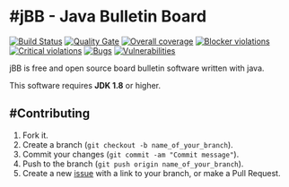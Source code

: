 #jBB - Java Bulletin Board
=================================
[![Build Status](http://vps289371.ovh.net:8000/buildStatus/icon?job=jBB-build-feature_hazelcast-local_0.9.0_20170610)](http://vps289371.ovh.net:8000/job/jBB-build-feature_hazelcast-local_0.9.0_20170610/) 
[![Quality Gate](http://vps289371.ovh.net:9000/api/badges/gate?key=org.jbb:jbb-parent:0.9.0-hazelcast-local-SNAPSHOT)](http://vps289371.ovh.net:9000/dashboard?id=org.jbb%3Ajbb-parent%3A0.9.0-hazelcast-local-SNAPSHOT)
[![Overall coverage](http://vps289371.ovh.net:9000/api/badges/measure?key=org.jbb:jbb-parent:0.9.0-hazelcast-local-SNAPSHOT&metric=coverage&blinking=true)](http://vps289371.ovh.net:9000/dashboard?id=org.jbb%3Ajbb-parent%3A0.9.0-hazelcast-local-SNAPSHOT) 
[![Blocker violations](http://vps289371.ovh.net:9000/api/badges/measure?key=org.jbb:jbb-parent:0.9.0-hazelcast-local-SNAPSHOT&metric=blocker_violations&blinking=true)](http://vps289371.ovh.net:9000/dashboard?id=org.jbb%3Ajbb-parent%3A0.9.0-hazelcast-local-SNAPSHOT) 
[![Critical violations](http://vps289371.ovh.net:9000/api/badges/measure?key=org.jbb:jbb-parent:0.9.0-hazelcast-local-SNAPSHOT&metric=critical_violations&blinking=true)](http://vps289371.ovh.net:9000/dashboard?id=org.jbb%3Ajbb-parent%3A0.9.0-hazelcast-local-SNAPSHOT) 
[![Bugs](http://vps289371.ovh.net:9000/api/badges/measure?key=org.jbb:jbb-parent:0.9.0-hazelcast-local-SNAPSHOT&metric=bugs&blinking=true)](http://vps289371.ovh.net:9000/dashboard?id=org.jbb%3Ajbb-parent%3A0.9.0-hazelcast-local-SNAPSHOT) 
[![Vulnerabilities](http://vps289371.ovh.net:9000/api/badges/measure?key=org.jbb:jbb-parent:0.9.0-hazelcast-local-SNAPSHOT&metric=vulnerabilities&blinking=true)](http://vps289371.ovh.net:9000/dashboard?id=org.jbb%3Ajbb-parent%3A0.9.0-hazelcast-local-SNAPSHOT)


jBB is free and open source board bulletin software written with java.


This software requires **JDK 1.8** or higher.

#Contributing
------------

1. Fork it.
2. Create a branch (`git checkout -b name_of_your_branch`).
3. Commit your changes (`git commit -am "Commit message"`).
4. Push to the branch (`git push origin name_of_your_branch`).
5. Create a new [issue](https://github.com/jbb-project/jbb/issues/new) with a link to your branch, or make a Pull Request.
